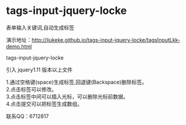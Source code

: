 # tags-input-jquery-locke
表单输入关键词,自动生成标签

演示地址：http://liukeke.github.io/tags-input-jquery-locke/tagsInputLkk-demo.html

tags-input-jquery-locke

引入 jquery1.11 版本以上文件

1.通过空格键(space)生成标签,回退键(Backspace)删除标签。<br />
2.点击标签可以修改。<br />
3.点击标签中间可以插入光标，可以删除光标前数据。<br />
4.点击提交可以把标签生成数组。<br />

联系QQ：6712817